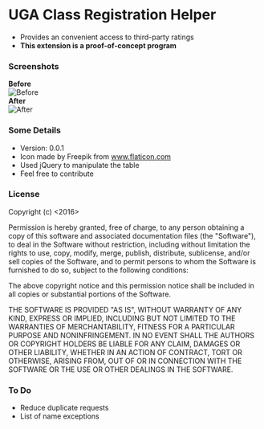 # UGA Class Registration Helper
- Provides an convenient access to third-party ratings  
- **This extension is a proof-of-concept program**  
  

### Screenshots  
**Before**  
![Before](http://i.imgur.com/QrbO8J7.png)  
**After**  
![After](http://i.imgur.com/mqMOYP6.png)  

### Some Details
- Version: 0.0.1  
- Icon made by Freepik from www.flaticon.com  
- Used jQuery to manipulate the table
- Feel free to contribute  

### License
Copyright (c) <2016> <Kun Chen>


Permission is hereby granted, free of charge, to any person obtaining a copy of this software and associated documentation files (the "Software"), to deal in the Software without restriction, including without limitation the rights to use, copy, modify, merge, publish, distribute, sublicense, and/or sell copies of the Software, and to permit persons to whom the Software is furnished to do so, subject to the following conditions:

The above copyright notice and this permission notice shall be included in all copies or substantial portions of the Software.

THE SOFTWARE IS PROVIDED "AS IS", WITHOUT WARRANTY OF ANY KIND, EXPRESS OR IMPLIED, INCLUDING BUT NOT LIMITED TO THE WARRANTIES OF MERCHANTABILITY, FITNESS FOR A PARTICULAR PURPOSE AND NONINFRINGEMENT. IN NO EVENT SHALL THE AUTHORS OR COPYRIGHT HOLDERS BE LIABLE FOR ANY CLAIM, DAMAGES OR OTHER LIABILITY, WHETHER IN AN ACTION OF CONTRACT, TORT OR OTHERWISE, ARISING FROM, OUT OF OR IN CONNECTION WITH THE SOFTWARE OR THE USE OR OTHER DEALINGS IN THE SOFTWARE.  

### To Do
- Reduce duplicate requests
- List of name exceptions
